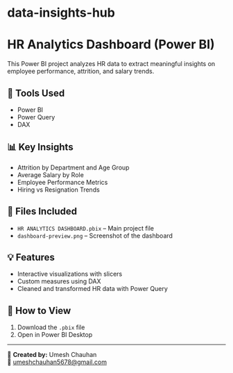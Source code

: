 # data-insights-hub
# HR Analytics Dashboard (Power BI)

This Power BI project analyzes HR data to extract meaningful insights on employee performance, attrition, and salary trends.

## 🔧 Tools Used
- Power BI
- Power Query
- DAX

## 📊 Key Insights
- Attrition by Department and Age Group
- Average Salary by Role
- Employee Performance Metrics
- Hiring vs Resignation Trends

## 📁 Files Included
- `HR ANALYTICS DASHBOARD.pbix` – Main project file
- `dashboard-preview.png` – Screenshot of the dashboard

## 💡 Features
- Interactive visualizations with slicers
- Custom measures using DAX
- Cleaned and transformed HR data with Power Query

## 📌 How to View
1. Download the `.pbix` file
2. Open in Power BI Desktop

---

👤 **Created by:** Umesh Chauhan  
📧 umeshchauhan5678@gmail.com
